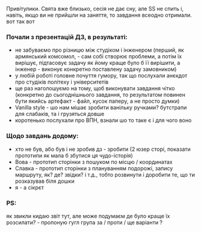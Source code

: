 Привітулики.
Свята вже близько, сесія не дає сну, але SS не спить і, навіть, 
якщо ви не прийшли на заняття, то завдання всеодно отримали.
вот так вот

### Почали з презентацій ДЗ, в результаті:

- не забуваємо про різницю між студіком і інженером (перший, як армянський комсомол, - сам собі створює проблеми, а потім їх вирішує, підтасовує задачу як йому краще було б її вирішити, а інженер - виконує конкретно поставлену задачу замовником)
- у любій роботі головне почуття гумору, так що послухали анєкдот про студіків політеху і університетів
- ще раз наголошуємо на тому, щоб виконувати завдання чітко (конкретно до сьогоднішнього завдання, то результатом повинен бути якийсь артефакт - файл, кусок паперу, а не просто думки)
- Vanilla style - шо нам мішає зробити ванільку ручками? бутстрапи для слабаків, та і грузяться довше
- коротенько послухали про ВПН, взнали шо то таке є і для чого воно

### Щодо завдань додому:

- хто не був, або був і не зробив дз - зробити (2 юзер сторі, показати прототипи як мала б збутися ця чудо-історія)
- Вова - прототип сторінки з пошуком по місцю / координатах
- Славка - прототип сторінки з плануванням подорожі, запису маршруту, як? де? звідки? і т.д., тобто розвинути і доробити те, що ти розказував біля дошки
- я - а сікрєт

### PS:
як звикли кидаю звіт тут, 
але може подумаєм де було краще їх розсилати? - пропоную гугл група
за / проти / ще варіанти ?